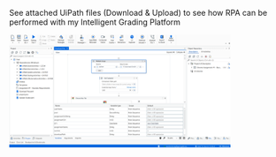 See attached UiPath files (Download & Upload) to see how RPA can be performed with my Intelligent Grading Platform

<img src="UiPath%20Assignment%20Pic.png" alt="This is an alt text." width="400">
